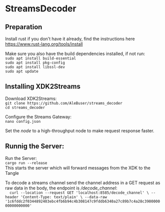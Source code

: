 # StreamsDecoder

## Preparation
Install rust if you don't have it already, find the instructions here https://www.rust-lang.org/tools/install

Make sure you also have the build dependencies installed, if not run:  
`sudo apt install build-essential`  
`sudo apt install pkg-config`  
`sudo apt install libssl-dev`  
`sudo apt update`  


## Installing XDK2Streams
Download XDK2Streams:  
`git clone https://github.com/AleBuser/streams_decoder`  
`cd streams_decoder`  
  
Configure the Streams Gateway:  
`nano config.json`  
 
Set the *node* to a high-throughput node to make request response faster. 

  
## Runnig the Server:  
  
Run the Server:  
`cargo run --release`  
This starts the server which will forward messages from the XDK to the Tangle  

To decode a streams channel send the channel address in a GET request as raw data in the body, the endpoint is */decode_channel*:  
`  
curl --location --request GET 'localhost:8585/decode_channel' \
--header 'Content-Type: text/plain' \
--data-raw '1c6fddc2f0344892403ebc4fb6b94c4b308147c9fddb6340a27c89b7c4a28c390000000000000000'
`
